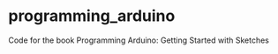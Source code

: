 programming_arduino
===================

Code for the book Programming Arduino: Getting Started with Sketches